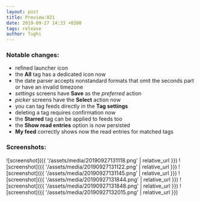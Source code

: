 ```yaml
---
layout: post
title: Preview:021
date: 2019-09-27 14:33 +0200
tags: release
author: Tughi
---
```


### Notable changes:
- refined launcher icon
- the **All** tag has a dedicated icon now
- the date parser accepts nonstandard formats that omit the seconds part or have an invalid timezone
- *settings* screens have **Save** as the *preferred* action
- *picker* screens have the **Select** action now
- you can tag feeds directly in the **Tag settings**
- deleting a tag requires confirmation now
- the **Starred** tag can be applied to feeds too
- the **Show read entries** option is now persisted
- **My feed** correctly shows now the read entries for matched tags

### Screenshots:

![screenshot]({{ '/assets/media/20190927131118.png' | relative_url }})
![screenshot]({{ '/assets/media/20190927131122.png' | relative_url }})
![screenshot]({{ '/assets/media/20190927131145.png' | relative_url }})
![screenshot]({{ '/assets/media/20190927131844.png' | relative_url }})
![screenshot]({{ '/assets/media/20190927131848.png' | relative_url }})
![screenshot]({{ '/assets/media/20190927132015.png' | relative_url }})

